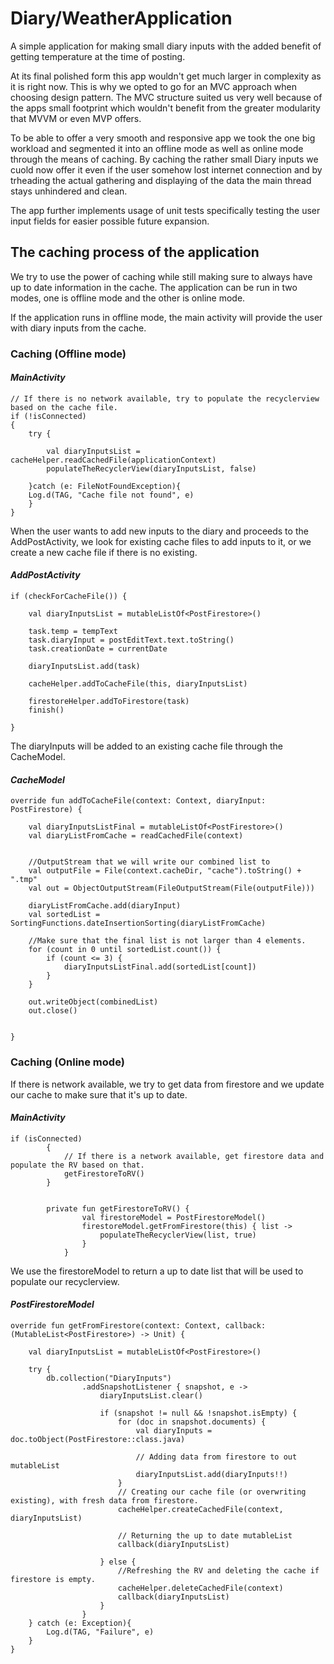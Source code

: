 # Diary/WeatherApplication
A simple application for making small diary inputs with the added benefit of getting temperature at the time of posting.

At its final polished form this app wouldn't get much larger in complexity as it is right now. This is why we opted to go for an MVC approach when choosing design pattern. The MVC structure suited us very well because of the apps small footprint which wouldn't benefit from the greater modularity that MVVM or even MVP offers.

To be able to offer a very smooth and responsive app we took the one big workload and segmented it into an offline mode as well as online mode through the means of caching. By caching the rather small Diary inputs we cuold now offer it even if the user somehow lost internet connection and by trheading the actual gathering and displaying of the data the main thread stays unhindered and clean.

The app further implements usage of unit tests specifically testing the user input fields for easier possible future expansion.

## The caching process of the application
We try to use the power of caching while still making sure to always have up to date information in the cache.
The application can be run in two modes, one is offline mode and the other is online mode.

If the application runs in offline mode, the main activity will provide the user with diary inputs from the cache.

### Caching (Offline mode)

#### *MainActivity*


 
    // If there is no network available, try to populate the recyclerview based on the cache file.
    if (!isConnected)
    {
        try {
    
            val diaryInputsList = cacheHelper.readCachedFile(applicationContext)
            populateTheRecyclerView(diaryInputsList, false)
    
        }catch (e: FileNotFoundException){
        Log.d(TAG, "Cache file not found", e)
        }
    }
    
    
When the user wants to add new inputs to the diary and proceeds to the AddPostActivity, we look for existing cache files to add inputs to it, or we create a new cache file if there is no existing.

#### *AddPostActivity*

   
    if (checkForCacheFile()) {
    
        val diaryInputsList = mutableListOf<PostFirestore>()
    
        task.temp = tempText
        task.diaryInput = postEditText.text.toString()
        task.creationDate = currentDate
    
        diaryInputsList.add(task)
    
        cacheHelper.addToCacheFile(this, diaryInputsList)

        firestoreHelper.addToFirestore(task)
        finish()
    
    } 

The diaryInputs will be added to an existing cache file through the CacheModel.

#### *CacheModel*


    override fun addToCacheFile(context: Context, diaryInput: PostFirestore) {

        val diaryInputsListFinal = mutableListOf<PostFirestore>()
        val diaryListFromCache = readCachedFile(context)


        //OutputStream that we will write our combined list to
        val outputFile = File(context.cacheDir, "cache").toString() + ".tmp"
        val out = ObjectOutputStream(FileOutputStream(File(outputFile)))

        diaryListFromCache.add(diaryInput)
        val sortedList = SortingFunctions.dateInsertionSorting(diaryListFromCache)
        
        //Make sure that the final list is not larger than 4 elements.
        for (count in 0 until sortedList.count()) {
            if (count <= 3) {
                diaryInputsListFinal.add(sortedList[count])
            }
        }

        out.writeObject(combinedList)
        out.close()


    }                   
                    
  

### Caching (Online mode)
If there is network available, we try to get data from firestore and we update our cache to make sure that it's up to date.

#### *MainActivity*

    if (isConnected)
            {
                // If there is a network available, get firestore data and populate the RV based on that.
                getFirestoreToRV()
            }
            
            
            private fun getFirestoreToRV() {
                    val firestoreModel = PostFirestoreModel()
                    firestoreModel.getFromFirestore(this) { list ->
                        populateTheRecyclerView(list, true)
                    }
                }
                
We use the firestoreModel to return a up to date list that will be used to populate our recyclerview.

#### *PostFirestoreModel*


    override fun getFromFirestore(context: Context, callback: (MutableList<PostFirestore>) -> Unit) {

        val diaryInputsList = mutableListOf<PostFirestore>()

        try {
            db.collection("DiaryInputs")
                    .addSnapshotListener { snapshot, e ->
                        diaryInputsList.clear()

                        if (snapshot != null && !snapshot.isEmpty) {
                            for (doc in snapshot.documents) {
                                val diaryInputs = doc.toObject(PostFirestore::class.java)

                                // Adding data from firestore to out mutableList
                                diaryInputsList.add(diaryInputs!!)
                            }
                            // Creating our cache file (or overwriting existing), with fresh data from firestore.
                            cacheHelper.createCachedFile(context, diaryInputsList)

                            // Returning the up to date mutableList
                            callback(diaryInputsList)

                        } else {
                            //Refreshing the RV and deleting the cache if firestore is empty.
                            cacheHelper.deleteCachedFile(context)
                            callback(diaryInputsList)
                        }
                    }
        } catch (e: Exception){
            Log.d(TAG, "Failure", e)
        }
    }
                
                
                

               
